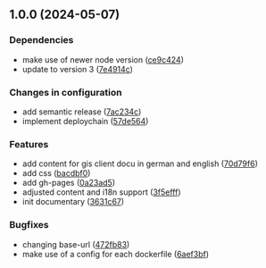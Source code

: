 ## 1.0.0 (2024-05-07)


### Dependencies

* make use of newer node version ([ce9c424](https://github.com/terrestris/shogun-docs/commit/ce9c424f1407c18c00738580ada993fb8330bb65))
* update to version 3 ([7e4914c](https://github.com/terrestris/shogun-docs/commit/7e4914c32985c46301367e11f4ad9dca32b1d56b))


### Changes in configuration

* add semantic release ([7ac234c](https://github.com/terrestris/shogun-docs/commit/7ac234c36c10951c4665f3acb9166574dab79fcb))
* implement deploychain ([57de564](https://github.com/terrestris/shogun-docs/commit/57de564ad7458a364661f773c5cd724b11ef9f82))


### Features

* add content for gis client docu in german and english ([70d79f6](https://github.com/terrestris/shogun-docs/commit/70d79f6716550b7634733f9f81d770946229d133))
* add css ([bacdbf0](https://github.com/terrestris/shogun-docs/commit/bacdbf07ffd6dfb882d12c3264ad71f547a54548))
* add gh-pages ([0a23ad5](https://github.com/terrestris/shogun-docs/commit/0a23ad53c1f86c8bc148414dd62e42bc098e68d7))
* adjusted content and i18n support ([3f5efff](https://github.com/terrestris/shogun-docs/commit/3f5efff1ef1a5418a2a7fbbf20d61c9dc75e1b9e))
* init documentary ([3631c67](https://github.com/terrestris/shogun-docs/commit/3631c67b7c03d0bddcccb4c35a35e53d612fb1d3))


### Bugfixes

* changing base-url ([472fb83](https://github.com/terrestris/shogun-docs/commit/472fb83ebf47b3a094ed078264874a52a450da56))
* make use of a config for each dockerfile ([6aef3bf](https://github.com/terrestris/shogun-docs/commit/6aef3bfb683c0151ab6412880f870445089b64b8))
